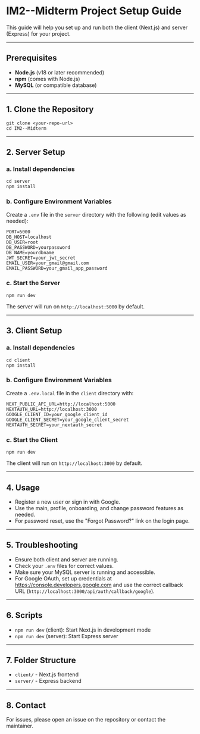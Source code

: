 # IM2--Midterm Project Setup Guide

This guide will help you set up and run both the client (Next.js) and server (Express) for your project.

---

## Prerequisites
- **Node.js** (v18 or later recommended)
- **npm** (comes with Node.js)
- **MySQL** (or compatible database)

---

## 1. Clone the Repository
```
git clone <your-repo-url>
cd IM2--Midterm
```

---

## 2. Server Setup

### a. Install dependencies
```
cd server
npm install
```

### b. Configure Environment Variables
Create a `.env` file in the `server` directory with the following (edit values as needed):
```
PORT=5000
DB_HOST=localhost
DB_USER=root
DB_PASSWORD=yourpassword
DB_NAME=yourdbname
JWT_SECRET=your_jwt_secret
EMAIL_USER=your_gmail@gmail.com
EMAIL_PASSWORD=your_gmail_app_password
```

### c. Start the Server
```
npm run dev
```
The server will run on `http://localhost:5000` by default.

---

## 3. Client Setup

### a. Install dependencies
```
cd client
npm install
```

### b. Configure Environment Variables
Create a `.env.local` file in the `client` directory with:
```
NEXT_PUBLIC_API_URL=http://localhost:5000
NEXTAUTH_URL=http://localhost:3000
GOOGLE_CLIENT_ID=your_google_client_id
GOOGLE_CLIENT_SECRET=your_google_client_secret
NEXTAUTH_SECRET=your_nextauth_secret
```

### c. Start the Client
```
npm run dev
```
The client will run on `http://localhost:3000` by default.

---

## 4. Usage
- Register a new user or sign in with Google.
- Use the main, profile, onboarding, and change password features as needed.
- For password reset, use the "Forgot Password?" link on the login page.

---

## 5. Troubleshooting
- Ensure both client and server are running.
- Check your `.env` files for correct values.
- Make sure your MySQL server is running and accessible.
- For Google OAuth, set up credentials at https://console.developers.google.com and use the correct callback URL (`http://localhost:3000/api/auth/callback/google`).

---

## 6. Scripts
- `npm run dev` (client): Start Next.js in development mode
- `npm run dev` (server): Start Express server

---

## 7. Folder Structure
- `client/` - Next.js frontend
- `server/` - Express backend

---

## 8. Contact
For issues, please open an issue on the repository or contact the maintainer.
